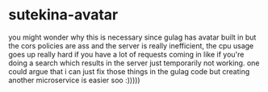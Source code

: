 # sutekina-avatar
you might wonder why this is necessary since gulag has avatar built in but the cors policies are ass and the server is really inefficient, the cpu usage goes up really hard if you have a lot of requests coming in like if you're doing a search which results in the server just temporarily not working. one could argue that i can just fix those things in the gulag code but creating another microservice is easier soo :)))))

